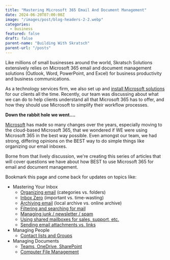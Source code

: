 ```yaml
---
title: "Mastering Microsoft 365 Email And Document Management"
date: 2024-06-20T07:00:00Z
image: "/images/post/blog-headers-2-2.webp"
categories:
  - business
featured: false
draft: false
parent-name: "Building With Skratsch"
parent-url: "/posts"
---
```


Like millions of small businesses around the world, Skratsch Solutions extensively relies on Microsoft 365 email and document management solutions (Outlook, Word, PowerPoint, and Excel) for business productivity and business communications.

As a technology services firm, we also set up and [install Microsoft solutions](/it-services/microsoft-365) for our clients all the time. Recently, our team was discussing about what we can do to help clients understand all that Microsoft 365 has to offer, and how they should use Microsoft to simplify their workflow processes.

**Down the rabbit hole we went….**

[Microsoft](https://www.microsoft.com/en-us/microsoft-365) has made so many changes over the years, especially moving to the cloud-based Microsoft 365, that we wondered if WE were using Microsoft 365 in the best way possible. Even amongst our team, we had strong, differing opinions on the BEST way to do simple things like organizing our email inboxes.

Borne from that lively discussion, we're creating this series of articles that will cover questions we have about how BEST to use Microsoft 365 for email and document management.

Bookmark this page and come back for updates on topics like:

- Mastering Your Inbox
  - [Organizing email](/business/organizing-email-in-outlook) (categories vs. folders)
  - [Inbox Zero](/business/inbox-zero-worthwhile-or-a-waste-of-time) (important vs. time-wasting)
  - [Archiving email](/business/archiving-email-with-microsoft-365) (local archive vs. online archive)
  - [Filtering and searching for mail](/business/searching-for-emails-in-outlook-9-tips)
  - [Managing junk / newsletter / spam](/business/6-ways-to-handle-email-spam-junk)
  - [Using shared mailboxes for sales, support, etc.](/business/using-a-shared-mailbox-in-outlook)
  - [Sending email attachments vs. links](/business/sending-links-vs-email-attachments-in-outlook)
- Managing People
  - [Contact lists and Groups](/business/managing-outlook-contacts-contact-lists)
- Managing Documents
  - [Teams, OneDrive, SharePoint](/business/sharepoint-and-onedrive-for-business)
  - [Computer File Management](/business/computer-file-management-for-businesses)
